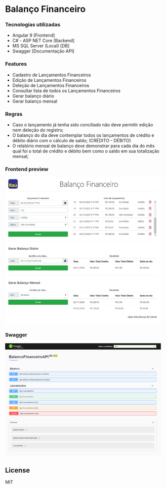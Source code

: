 # Balanço Financeiro
### Tecnologias utilizadas
- Angular 9 [Frontend]
- C# - ASP NET Core [Backend]
- MS SQL Server (Local) [DB]
- Swagger [Documentação API]

### Features
  - Cadastro de Lançamentos Financeiros
  - Edição de Lançamentos Financeiros
  - Deleção de Lançamentos Financeiros
  - Consultar lista de todos os Lançamentos Financeiros
  - Gerar balanço diário
  - Gerar balanço mensal

### Regras
- Caso o lançamento já tenha sido conciliado não deve permitir edição nem deleção do registro;
- O balanço do dia deve contemplar todos os lançamentos de crédito e débito diário com o cálculo de saldo; (CRÉDITO - DÉBITO)
- O relatório mensal de balanço deve demonstrar para cada dia do mês qual foi o total de crédito e débito bem como o saldo em sua totalização mensal;

### Frontend preview
![image info](./md-img/preview.jpeg)

### Swagger
![image info](./md-img/swagger.png)

License
----
MIT